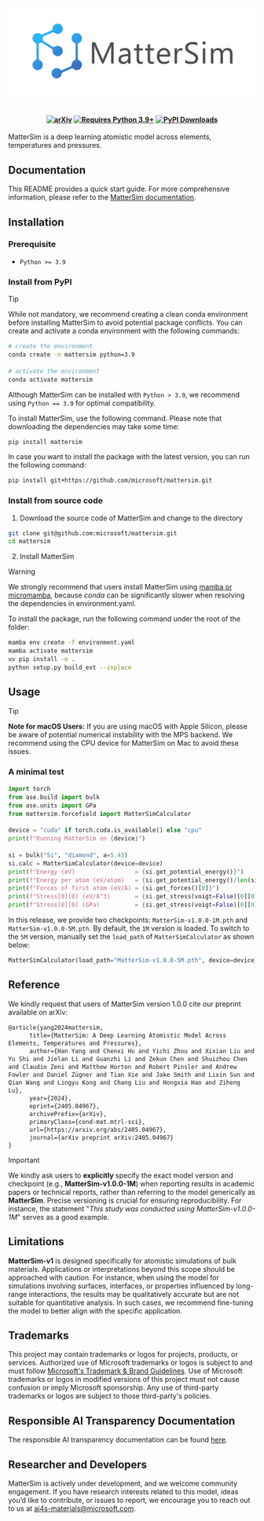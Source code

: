 <h1>
<p align="center">
    <img src="https://github.com/microsoft/mattersim/blob/main/docs/_static/mattersim-banner.png?raw=true" alt="MatterSim logo" width="600"/>
</p>
</h1>

<!-- <h1 align="center">MatterSim</h1> -->

<h4 align="center">

[![arXiv](https://img.shields.io/badge/arXiv-2405.04967-blue?logo=arxiv&logoColor=white.svg)](https://arxiv.org/abs/2405.04967)
[![Requires Python 3.9+](https://img.shields.io/badge/Python-3.9+-blue.svg?logo=python&logoColor=white)](https://python.org/downloads)
[![PyPI Downloads](https://static.pepy.tech/badge/mattersim)](https://pepy.tech/projects/mattersim)
</h4>


MatterSim is a deep learning atomistic model across elements, temperatures and pressures.

## Documentation

This README provides a quick start guide. For more comprehensive information, please refer to the [MatterSim documentation](https://microsoft.github.io/mattersim/).

## Installation

### Prerequisite
* `Python >= 3.9`


### Install from PyPI
> [!TIP]
> While not mandatory, we recommend creating a clean conda environment before installing MatterSim to avoid potential package conflicts. You can create and activate a conda environment with the following commands:
>
> ```bash
> # create the environment
> conda create -n mattersim python=3.9
>
> # activate the environment
> conda activate mattersim
> ```
>
> Although MatterSim can be installed with `Python > 3.9`, we recommend using `Python == 3.9` for optimal compatibility.

To install MatterSim, use the following command. Please note that downloading the dependencies may take some time:
```bash
pip install mattersim
```

In case you want to install the package with the latest version, you can run the following command:

```bash
pip install git+https://github.com/microsoft/mattersim.git
```

### Install from source code
1. Download the source code of MatterSim and change to the directory

```bash
git clone git@github.com:microsoft/mattersim.git
cd mattersim
```

2. Install MatterSim

> [!WARNING]
> We strongly recommend that users install MatterSim using [mamba or micromamba](https://mamba.readthedocs.io/en/latest/index.html), because *conda* can be significantly slower when resolving the dependencies in environment.yaml.

To install the package, run the following command under the root of the folder:

```bash
mamba env create -f environment.yaml
mamba activate mattersim
uv pip install -e .
python setup.py build_ext --inplace
```

## Usage

> [!TIP]
> **Note for macOS Users:** If you are using macOS with Apple Silicon, please be aware of potential numerical instability with the MPS backend. We recommend using the CPU device for MatterSim on Mac to avoid these issues.

### A minimal test
```python
import torch
from ase.build import bulk
from ase.units import GPa
from mattersim.forcefield import MatterSimCalculator

device = "cuda" if torch.cuda.is_available() else "cpu"
print(f"Running MatterSim on {device}")

si = bulk("Si", "diamond", a=5.43)
si.calc = MatterSimCalculator(device=device)
print(f"Energy (eV)                 = {si.get_potential_energy()}")
print(f"Energy per atom (eV/atom)   = {si.get_potential_energy()/len(si)}")
print(f"Forces of first atom (eV/A) = {si.get_forces()[0]}")
print(f"Stress[0][0] (eV/A^3)       = {si.get_stress(voigt=False)[0][0]}")
print(f"Stress[0][0] (GPa)          = {si.get_stress(voigt=False)[0][0] / GPa}")
```

In this release, we provide two checkpoints: `MatterSim-v1.0.0-1M.pth` and `MatterSim-v1.0.0-5M.pth`. By default, the `1M` version is loaded.
To switch to the `5M` version, manually set the `load_path` of `MatterSimCalculator` as shown below:

```python
MatterSimCalculator(load_path="MatterSim-v1.0.0-5M.pth", device=device)
```


## Reference

We kindly request that users of MatterSim version 1.0.0 cite our preprint available on arXiv:
```
@article{yang2024mattersim,
      title={MatterSim: A Deep Learning Atomistic Model Across Elements, Temperatures and Pressures},
      author={Han Yang and Chenxi Hu and Yichi Zhou and Xixian Liu and Yu Shi and Jielan Li and Guanzhi Li and Zekun Chen and Shuizhou Chen and Claudio Zeni and Matthew Horton and Robert Pinsler and Andrew Fowler and Daniel Zügner and Tian Xie and Jake Smith and Lixin Sun and Qian Wang and Lingyu Kong and Chang Liu and Hongxia Hao and Ziheng Lu},
      year={2024},
      eprint={2405.04967},
      archivePrefix={arXiv},
      primaryClass={cond-mat.mtrl-sci},
      url={https://arxiv.org/abs/2405.04967},
      journal={arXiv preprint arXiv:2405.04967}
}
```

> [!IMPORTANT]
> We kindly ask users to **explicitly** specify the exact model version and checkpoint (e.g., **MatterSim-v1.0.0-1M**) when reporting results in academic papers or technical reports, rather than referring to the model generically as **MatterSim**. Precise versioning is crucial for ensuring reproducibility. For instance, the statement "_This study was conducted using MatterSim-v1.0.0-1M_" serves as a good example.

## Limitations

**MatterSim-v1** is designed specifically for atomistic simulations of bulk materials. Applications or interpretations beyond this scope should be approached with caution. For instance, when using the model for simulations involving surfaces, interfaces, or properties influenced by long-range interactions, the results may be qualitatively accurate but are not suitable for quantitative analysis. In such cases, we recommend fine-tuning the model to better align with the specific application.

## Trademarks

This project may contain trademarks or logos for projects, products, or services.
Authorized use of Microsoft trademarks or logos is subject to and must follow [Microsoft's Trademark & Brand Guidelines](https://www.microsoft.com/en-us/legal/intellectualproperty/trademarks/usage/general).
Use of Microsoft trademarks or logos in modified versions of this project must not cause confusion or imply Microsoft sponsorship.
Any use of third-party trademarks or logos are subject to those third-party's policies.

## Responsible AI Transparency Documentation

The responsible AI transparency documentation can be found [here](MODEL_CARD.md).


## Researcher and Developers
MatterSim is actively under development, and we welcome community engagement. If you have research interests related to this model, ideas you’d like to contribute, or issues to report, we encourage you to reach out to us at [ai4s-materials@microsoft.com](mailto:ai4s-materials@microsoft.com).
